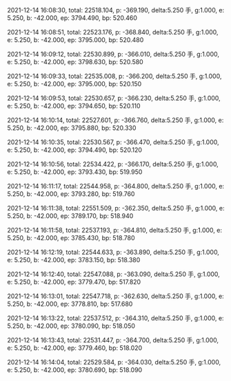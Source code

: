 2021-12-14 16:08:30, total: 22518.104, p: -369.190, delta:5.250 手, g:1.000, e: 5.250, b: -42.000, ep: 3794.490, bp: 520.460

2021-12-14 16:08:51, total: 22523.176, p: -368.840, delta:5.250 手, g:1.000, e: 5.250, b: -42.000, ep: 3795.000, bp: 520.480

2021-12-14 16:09:12, total: 22530.899, p: -366.010, delta:5.250 手, g:1.000, e: 5.250, b: -42.000, ep: 3798.630, bp: 520.580

2021-12-14 16:09:33, total: 22535.008, p: -366.200, delta:5.250 手, g:1.000, e: 5.250, b: -42.000, ep: 3795.000, bp: 520.150

2021-12-14 16:09:53, total: 22530.657, p: -366.230, delta:5.250 手, g:1.000, e: 5.250, b: -42.000, ep: 3794.650, bp: 520.110

2021-12-14 16:10:14, total: 22527.601, p: -366.760, delta:5.250 手, g:1.000, e: 5.250, b: -42.000, ep: 3795.880, bp: 520.330

2021-12-14 16:10:35, total: 22530.567, p: -366.470, delta:5.250 手, g:1.000, e: 5.250, b: -42.000, ep: 3794.490, bp: 520.120

2021-12-14 16:10:56, total: 22534.422, p: -366.170, delta:5.250 手, g:1.000, e: 5.250, b: -42.000, ep: 3793.430, bp: 519.950

2021-12-14 16:11:17, total: 22544.958, p: -364.800, delta:5.250 手, g:1.000, e: 5.250, b: -42.000, ep: 3793.280, bp: 519.760

2021-12-14 16:11:38, total: 22551.509, p: -362.350, delta:5.250 手, g:1.000, e: 5.250, b: -42.000, ep: 3789.170, bp: 518.940

2021-12-14 16:11:58, total: 22537.193, p: -364.810, delta:5.250 手, g:1.000, e: 5.250, b: -42.000, ep: 3785.430, bp: 518.780

2021-12-14 16:12:19, total: 22544.633, p: -363.890, delta:5.250 手, g:1.000, e: 5.250, b: -42.000, ep: 3783.150, bp: 518.380

2021-12-14 16:12:40, total: 22547.088, p: -363.090, delta:5.250 手, g:1.000, e: 5.250, b: -42.000, ep: 3779.470, bp: 517.820

2021-12-14 16:13:01, total: 22547.718, p: -362.630, delta:5.250 手, g:1.000, e: 5.250, b: -42.000, ep: 3778.810, bp: 517.680

2021-12-14 16:13:22, total: 22537.512, p: -364.310, delta:5.250 手, g:1.000, e: 5.250, b: -42.000, ep: 3780.090, bp: 518.050

2021-12-14 16:13:43, total: 22531.447, p: -364.700, delta:5.250 手, g:1.000, e: 5.250, b: -42.000, ep: 3779.460, bp: 518.020

2021-12-14 16:14:04, total: 22529.584, p: -364.030, delta:5.250 手, g:1.000, e: 5.250, b: -42.000, ep: 3780.690, bp: 518.090